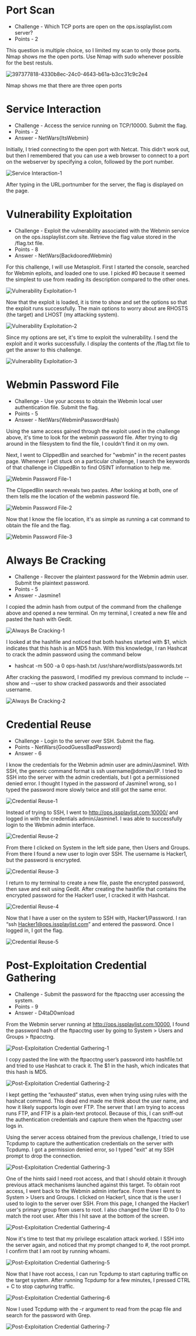 # Port Scan

* Challenge - Which TCP ports are open on the ops.issplaylist.com server?
* Points - 2 

This question is multiple choice, so I limited my scan to only those ports. Nmap shows me the open ports. Use Nmap with sudo whenever possible for the best restuls. 

![397377818-4330b8ec-24c0-4643-b61a-b3cc31c9c2e4](https://github.com/user-attachments/assets/ad5c647e-ba57-4a9b-a4e9-5d59462ba23a)

Nmap shows me that there are three open ports

# Service Interaction

* Challenge - Access the service running on TCP/10000. Submit the flag.
* Points - 2
* Answer - NetWars{ItsWebmin}

Initially, I tried connecting to the open port with Netcat. This didn't work out, but then I remembered that you can use a web browser to connect to a port on the webserver by specifying a colon, followed by the port number. 

![Service Interaction-1](https://github.com/user-attachments/assets/8ba8b0ec-afe1-4ba5-9265-c9490ecaeef5)

After typing in the URL:portnumber for the server, the flag is displayed on the page. 

# Vulnerability Exploitation

* Challenge - Exploit the vulnerability associated with the Webmin service on the ops.issplaylist.com site. Retrieve the flag value stored in the /flag.txt file.
* Points - 8
* Answer - NetWars{BackdooredWebmin}

For this challenge, I will use Metasploit. First I started the console, searched for Webmin eploits, and loaded one to use. I picked #0 because it seemed the simplest to use from reading its description compared to the other ones. 

![Vulnerability Exploitation-1](https://github.com/user-attachments/assets/c77854cd-2d87-47fb-addc-0e3daca07158)

Now that the exploit is loaded, it is time to show and set the options so that the exploit runs successfully. The main options to worry about are RHOSTS (the target) and LHOST (my attacking system). 

![Vulnerability Exploitation-2](https://github.com/user-attachments/assets/46e520b0-5b79-43c5-a187-aa3e50fe54d4)

Since my options are set, it's time to exploit the vulnerability. I send the exploit and it works successfully. I display the contents of the /flag.txt file to get the answr to this challenge. 

![Vulnerability Exploitation-3](https://github.com/user-attachments/assets/e3e6c9eb-0264-411c-96e4-a812e5e35bdb)


# Webmin Password File

* Challenge - Use your access to obtain the Webmin local user authentication file. Submit the flag.
* Points - 5
* Answer - NetWars{WebminPasswordHash}

Using the same access gained through the exploit used in the challenge above, it's time to look for the webmin password file. After trying to dig around in the filesystem to find the file, I couldn't find it on my own. 

Next, I went to ClippedBin and searched for "webmin" in the recent pastes page. Whenever I get stuck on a particular challenge, I search the keywords of that challenge in ClippedBin to find OSINT information to help me. 

![Webmin Password File-1](https://github.com/user-attachments/assets/f7047b1e-79c7-4493-b9eb-8af35c62e7e4)

The ClippedBin search reveals two pastes. After looking at both, one of them tells me the location of the webmin password file. 

![Webmin Password File-2](https://github.com/user-attachments/assets/ad51d82d-ab72-4bd5-bfa6-c38ac02c9e93)

Now that I know the file location, it's as simple as running a cat command to obtain the file and the flag. 

![Webmin Password File-3](https://github.com/user-attachments/assets/0c480331-f3d1-4366-ba0b-900a218316bd)


# Always Be Cracking

* Challenge - Recover the plaintext password for the Webmin admin user. Submit the plaintext password.
* Points - 5
* Answer - Jasmine1

I copied the admin hash from output of the command from the challenge above and opened a new terminal. On my terminal, I created a new file and pasted the hash with Gedit. 

![Always Be Cracking-1](https://github.com/user-attachments/assets/7fe96846-150a-41fc-9344-b268b132893e)

I looked at the hashfile and noticed that both hashes started with $1, which indicates that this hash is an MD5 hash. With this knowledge, I ran Hashcat to crack the admin password using the command below
* hashcat -m 500 -a 0 ops-hash.txt /usr/share/wordlists/passwords.txt

After cracking the password, I modified my previous command to include --show and --user to show cracked passwords and their associated username.

![Always Be Cracking-2](https://github.com/user-attachments/assets/6510431a-cb66-4b85-977b-998415bb9854)


# Credential Reuse

* Challenge - Login to the server over SSH. Submit the flag.
* Points - NetWars{GoodGuessBadPassword}
* Answer - 6

I know the credentials for the Webmin admin user are admin/Jasmine1. With SSH, the generic command format is ssh username@domain/IP. I tried to SSH into the server with the admin credentials, but I got a permissioned denied error. I thought I typed in the password of Jasmine1 wrong, so I typed the password more slowly twice and still got the same error.

![Credential Reuse-1](https://github.com/user-attachments/assets/41cbf1c5-c91f-4b8f-8758-1a6f1ae66a65)

Instead of trying to SSH, I went to http://ops.issplaylist.com:10000/ and logged in with the credentials admin/Jasmine1. I was able to successfully login to the Webmin admin interface. 

![Credential Reuse-2](https://github.com/user-attachments/assets/7db0322e-9ebb-4a7d-92bf-da28face4aae)

From there I clicked on System in the left side pane, then Users and Groups. From there I found a new user to login over SSH. The username is Hacker1, but the password is encrypted. 

![Credential Reuse-3](https://github.com/user-attachments/assets/72c4091c-7842-4c92-a0cb-2278e2d8bc85)

I return to my terminal to create a new file, paste the encrypted password, then save and exit using Gedit. After creating the hashfile that contains the encrypted password for the Hacker1 user, I cracked it with Hashcat. 

![Credential Reuse-4](https://github.com/user-attachments/assets/d5ec4495-49a7-4c53-9e64-bf824b6161c0)

Now that I have a user on the system to SSH with, Hacker1/Password. I ran “ssh Hacker1@ops.issplaylist.com” and entered the password. Once I logged in, I got the flag.

![Credential Reuse-5](https://github.com/user-attachments/assets/249ca5d6-c7f9-4672-ada5-5b4afb572599)

# Post-Exploitation Credential Gathering

* Challenge - Submit the password for the ftpacctng user accessing the system.
* Points - 9 
* Answer - D4taD0wnload

From the Webmin server running at http://ops.issplaylist.com:10000, I found the password hash of the ftpacctng user by going to System > Users and Groups > ftpacctng.

![Post-Exploitation Credential Gathering-1](https://github.com/user-attachments/assets/87d548c4-a83f-49f4-8039-cb0890e9b81d)

I copy pasted the line with the ftpacctng user’s password into hashfile.txt and tried to use Hashcat to crack it. The $1 in the hash, which indicates that this hash is MD5. 

![Post-Exploitation Credential Gathering-2](https://github.com/user-attachments/assets/cbd6228b-4351-4a2a-b0f8-14bb44162e5d)

I kept getting the “exhausted” status, even when trying using rules with the hashcat command. This dead end made me think about the user name, and how it likely supports login over FTP. The server that I am trying to access runs FTP, and FTP is a plain-text protocol. Because of this, I can sniff-out the authentication credentials and capture them when the ftpacctng user logs in. 

Using the server access obtained from the previous challenge, I tried to use Tcpdump to capture the authentication credentials on the server with Tcpdump. I got a permission denied error, so I typed "exit" at my SSH prompt to drop the connection. 

![Post-Exploitation Credential Gathering-3](https://github.com/user-attachments/assets/60044d85-c98a-4a7f-8e25-bbc79fdd134f)

One of the hints said I need root access, and that I should obtain it through previous attack mechanisms launched against this target. To obtain root access, I went back to the Webmin admin interface. From there I went to System > Users and Groups. I clicked on Hacker1, since that is the user I used to login to the server over SSH. From this page, I changed the Hacker1 user's primary group from users to root. I also changed the User ID to 0 to match the root user. After this I hit save at the bottom of the screen. 

![Post-Exploitation Credential Gathering-4](https://github.com/user-attachments/assets/f6da82ee-85d8-4120-a1bc-a4ea40d5055e)

Now it's time to test that my privilege escalation attack worked. I SSH into the server again, and noticed that my prompt changed to #, the root prompt. I confirm that I am root by running whoami.

![Post-Exploitation Credential Gathering-5](https://github.com/user-attachments/assets/c301dd30-9df3-4248-9191-f6d5260c0df7)

Now that I have root access, I can run Tcpdump to start capturing traffic on the target system. After running Tcpdump for a few minutes, I pressed CTRL + C to stop capturing traffic. 

![Post-Exploitation Credential Gathering-6](https://github.com/user-attachments/assets/b1aef36e-cd6d-45e5-b30a-b95c618f2299)

Now I used Tcpdump with the -r argument to read from the pcap file and search for the password with Grep. 

![Post-Exploitation Credential Gathering-7](https://github.com/user-attachments/assets/f5a04e00-6fc1-47e9-98f0-d675b3ef1fa0)
